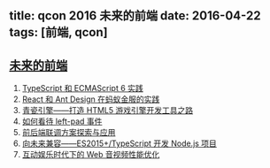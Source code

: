 title: qcon 2016 未来的前端
date: 2016-04-22
tags: [前端, qcon]
---

[未来的前端](!http://2016.qconbeijing.com/track/2782)
---

1. [TypeScript 和 ECMAScript 6 实践](!http://qop.github.io/2016/04/22/2016/2016-04-22-1/)
2. [React 和 Ant Design 在蚂蚁金服的实践](!http://qop.github.io/2016/04/22/2016/2016-04-22-2/)
3. [青瓷引擎——打造 HTML5 游戏引擎开发工具之路](!http://qop.github.io/2016/04/22/2016/2016-04-22-3/)
4. [如何看待 left-pad 事件](!http://qop.github.io/2016/04/22/2016/2016-04-22-4/)
5. [前后端联调方案探索与应用](!http://qop.github.io/2016/04/22/2016/2016-04-22-5/)
6. [向未来兼容——ES2015+/TypeScript 开发 Node.js 项目](!http://qop.github.io/2016/04/22/2016/2016-04-22-6/)
7. [互动娱乐时代下的 Web 音视频性能优化](!http://qop.github.io/2016/04/22/2016/2016-04-22-7/)